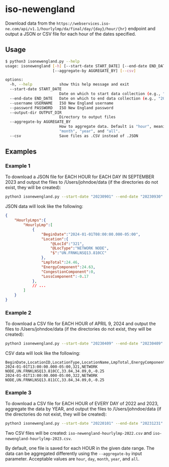 # iso-newengland

Download data from the `https://webservices.iso-ne.com/api/v1.1/hourlylmp/da/final/day/{day}/hour/{hr}` endpoint and output a JSON or CSV file for each hour of the dates specified.

## Usage

```bash
$ python3 isonewengland.py --help
usage: isonewengland [-h] [--start-date START_DATE] [--end-date END_DATE] [--username USERNAME] [--password PASSWORD] [--output-dir OUTPUT_DIR]
                     [--aggregate-by AGGREGATE_BY] [--csv]

options:
  -h, --help            show this help message and exit
  --start-date START_DATE
                        Date on which to start data collection (e.g., "20210301" for 03/01/2021)
  --end-date END_DATE   Date on which to end data collection (e.g., "20210301" for 03/01/2021)
  --username USERNAME   ISO New England username
  --password PASSWORD   ISO New England password
  --output-dir OUTPUT_DIR
                        Directory to output files
  --aggregate-by AGGREGATE_BY
                        How to aggregate data. Default is "hour", meaning 1 file will be created for each hour of data. Other options are "day",
                        "month", "year", and "all".
  --csv                 Save files as .CSV instead of .JSON
```

## Examples

### Example 1

To download a JSON file for EACH HOUR for EACH DAY IN SEPTEMBER 2023 and output the files to /Users/johndoe/data (if the directories do not exist, they will be created):

```bash
python3 isonewengland.py --start-date "20230901" --end-date "20230930" --username "john.doe@email.com" --password 'MyP@$$w0rd01' --output-dir /Users/johndoe/data
```

JSON data will look like the following:

```json
{
    "HourlyLmps":{
        "HourlyLmp":[
            {
                "BeginDate":"2024-01-01T08:00:00.000-05:00",
                "Location":{
                    "@LocId":"321",
                    "@LocType":"NETWORK NODE",
                    "$":"UN.FRNKLNSQ13.810CC"
                },
                "LmpTotal":24.46,
                "EnergyComponent":24.63,
                "CongestionComponent":0,
                "LossComponent":-0.17
            },
            // ...
        ]
    }
}
```


### Example 2

To download a CSV file for EACH HOUR of APRIL 9, 2024 and output the files to /Users/johndoe/data (if the directories do not exist, they will be created):

```bash
python3 isonewengland.py --start-date "20230409" --end-date "20230409" --username "john.doe@email.com" --password 'MyP@$$w0rd01' --output-dir /Users/johndoe/data --csv
```

CSV data will look like the following:

```csv
BeginDate,LocationID,LocationType,LocationName,LmpTotal,EnergyComponent,CongestionComponent,LossComponent
2024-01-01T13:00:00.000-05:00,321,NETWORK NODE,UN.FRNKLNSQ13.810CC,33.84,34.09,0,-0.25
2024-01-01T13:00:00.000-05:00,322,NETWORK NODE,UN.FRNKLNSQ13.811CC,33.84,34.09,0,-0.25
```

### Example 3

To download a CSV file for EACH HOUR of EVERY DAY of 2022 and 2023, aggregate the data by YEAR, and output the files to /Users/johndoe/data (if the directories do not exist, they will be created):

```bash
python3 isonewengland.py --start-date "20220101" --end-date "20231231" --username "john.doe@email.com" --password 'MyP@$$w0rd01' --output-dir /Users/johndoe/data --aggregate-by "year" --csv
```

Two CSV files will be created: `iso-newengland-hourlylmp-2022.csv` and `iso-newengland-hourlylmp-2023.csv`.

By default, one file is saved for each HOUR in the given date range.
The data can be aggregated differently using the `--aggregate-by` input parameter.
Acceptable values are `hour`, `day`, `month`, `year`, and `all`.
